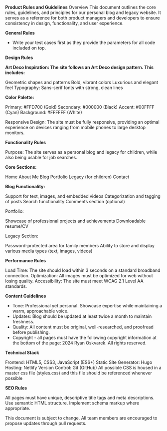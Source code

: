 **Product Rules and Guidelines**
Overview
This document outlines the core rules, guidelines, and principles for our personal blog and legacy website. It serves as a reference for both product managers and developers to ensure consistency in design, functionality, and user experience.

**General Rules**
- Write your test cases first as they provide the parameters for all code included on top. 

**Design Rules**

**Art Deco Inspiration: The site follows an Art Deco design pattern. This includes:**

Geometric shapes and patterns
Bold, vibrant colors
Luxurious and elegant feel
Typography: Sans-serif fonts with strong, clean lines


**Color Palette:**

Primary: #FFD700 (Gold)
Secondary: #000000 (Black)
Accent: #00FFFF (Cyan)
Background: #FFFFFF (White)


Responsive Design: The site must be fully responsive, providing an optimal experience on devices ranging from mobile phones to large desktop monitors.

**Functionality Rules**

Purpose: The site serves as a personal blog and legacy for children, while also being usable for job searches.

**Core Sections:**

Home
About Me
Blog
Portfolio
Legacy (for children)
Contact


**Blog Functionality:**

Support for text, images, and embedded videos
Categorization and tagging of posts
Search functionality
Comments section (optional)


Portfolio:

Showcase of professional projects and achievements
Downloadable resume/CV


Legacy Section:

Password-protected area for family members
Ability to store and display various media types (text, images, videos)



**Performance Rules**

Load Time: The site should load within 3 seconds on a standard broadband connection.
Optimization: All images must be optimized for web without losing quality.
Accessibility: The site must meet WCAG 2.1 Level AA standards.

**Content Guidelines**

- Tone: Professional yet personal. Showcase expertise while maintaining a warm, approachable voice.
- Updates: Blog should be updated at least twice a month to maintain freshness.
- Quality: All content must be original, well-researched, and proofread before publishing.
- Copyright - all pages must have the following copyright information at the bottom of the page: 
            2024 Ryan Oskvarek. All rights reserved.

**Technical Stack**

Frontend: HTML5, CSS3, JavaScript (ES6+)
Static Site Generator: Hugo
Hosting: Netlify
Version Control: Git (GitHub)
All possible CSS is housed in a master css file (styles.css) and this file should be referenced whenever possible

**SEO Rules**

All pages must have unique, descriptive title tags and meta descriptions.
Use semantic HTML structure.
Implement schema markup where appropriate.

This document is subject to change. All team members are encouraged to propose updates through pull requests.